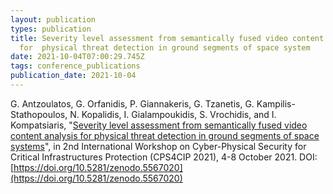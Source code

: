 ```yaml
---
layout: publication
types: publication
title: Severity level assessment from semantically fused video content analysis
  for  physical threat detection in ground segments of space system
date: 2021-10-04T07:00:29.745Z
tags: conference_publications
publication_date: 2021-10-04
---
```

G. Antzoulatos, G. Orfanidis, P. Giannakeris, G. Tzanetis, G. Kampilis-Stathopoulos, N. Kopalidis, I. Gialampoukidis, S. Vrochidis, and I. Kompatsiaris, "[Severity level assessment from semantically fused video content analysis for physical threat detection in ground segments of space systems](https://link.springer.com/chapter/10.1007/978-3-030-95484-0_27)", in 2nd International Workshop on Cyber-Physical Security for Critical Infrastructures Protection (CPS4CIP 2021), 4-8 October 2021. DOI: [https://doi.org/10.5281/zenodo.5567020](https://doi.org/10.5281/zenodo.5567020)